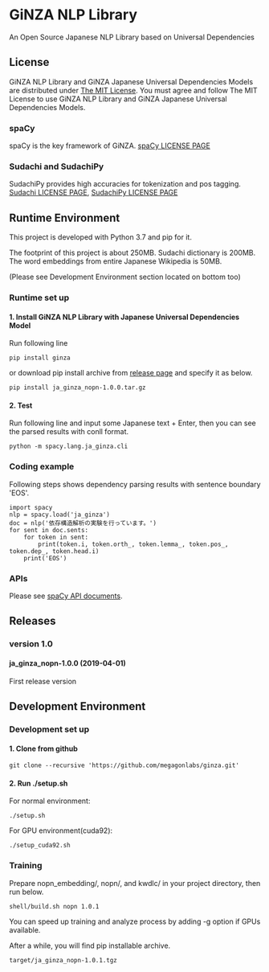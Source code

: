 # GiNZA NLP Library
An Open Source Japanese NLP Library based on Universal Dependencies

## License
GiNZA NLP Library and GiNZA Japanese Universal Dependencies Models are distributed under
[The MIT License](https://github.com/megagonlabs/ginza/blob/master/LICENSE).
You must agree and follow The MIT License to use GiNZA NLP Library and GiNZA Japanese Universal Dependencies Models.

### spaCy
spaCy is the key framework of GiNZA.
[spaCy LICENSE PAGE](https://github.com/explosion/spaCy/blob/master/LICENSE)

### Sudachi and SudachiPy
SudachiPy provides high accuracies for tokenization and pos tagging.
[Sudachi LICENSE PAGE](https://github.com/WorksApplications/Sudachi/blob/develop/LICENSE-2.0.txt),
[SudachiPy LICENSE PAGE](https://githb.com/WorksApplications/SudachiPy/blob/develop/LICENSE)

## Runtime Environment
This project is developed with Python 3.7 and pip for it.

The footprint of this project is about 250MB.
Sudachi dictionary is 200MB.
The word embeddings from entire Japanese Wikipedia is 50MB.

(Please see Development Environment section located on bottom too)
### Runtime set up
#### 1. Install GiNZA NLP Library with Japanese Universal Dependencies Model
Run following line
```
pip install ginza
```
or download pip install archive from [release page](https://github.com/megagonlabs/ginza/releases) and
specify it as below.
```
pip install ja_ginza_nopn-1.0.0.tar.gz
```
#### 2. Test
Run following line and input some Japanese text + Enter, then you can see the parsed results with conll format.
```
python -m spacy.lang.ja_ginza.cli
```
### Coding example
Following steps shows dependency parsing results with sentence boundary 'EOS'.
```
import spacy
nlp = spacy.load('ja_ginza')
doc = nlp('依存構造解析の実験を行っています。')
for sent in doc.sents:
    for token in sent:
        print(token.i, token.orth_, token.lemma_, token.pos_, token.dep_, token.head.i)
    print('EOS')
```
### APIs
Please see [spaCy API documents](https://spacy.io/api/).
## Releases
### version 1.0
#### ja_ginza_nopn-1.0.0 (2019-04-01)
First release version

## Development Environment
### Development set up
#### 1. Clone from github
```
git clone --recursive 'https://github.com/megagonlabs/ginza.git'
```
#### 2. Run ./setup.sh
For normal environment:
```
./setup.sh
```
For GPU environment(cuda92):
```
./setup_cuda92.sh
```
### Training
Prepare nopn_embedding/, nopn/, and kwdlc/ in your project directory, then run below.
```
shell/build.sh nopn 1.0.1
```
You can speed up training and analyze process by adding -g option if GPUs available.

After a while, you will find pip installable archive.
```
target/ja_ginza_nopn-1.0.1.tgz
```
